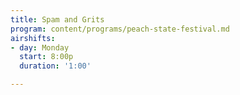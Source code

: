 ```yaml
---
title: Spam and Grits
program: content/programs/peach-state-festival.md
airshifts:
- day: Monday
  start: 8:00p
  duration: '1:00'

---
```

